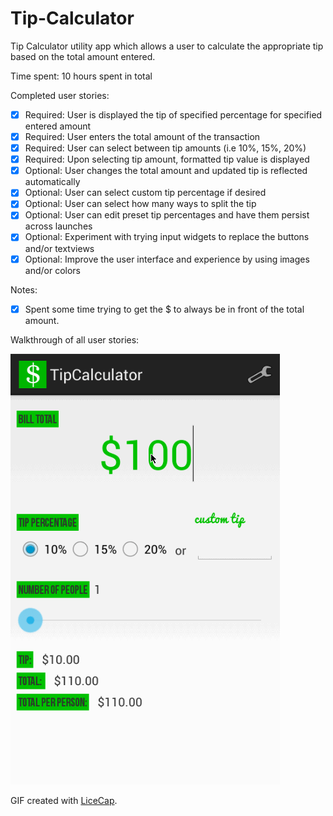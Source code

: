 Tip-Calculator
==============

Tip Calculator utility app which allows a user to calculate the appropriate tip based on the total amount entered.

Time spent: 10 hours spent in total

Completed user stories:

 * [x] Required: User is displayed the tip of specified percentage for specified entered amount
 * [x] Required: User enters the total amount of the transaction
 * [x] Required: User can select between tip amounts (i.e 10%, 15%, 20%)
 * [x] Required: Upon selecting tip amount, formatted tip value is displayed
 * [x] Optional: User changes the total amount and updated tip is reflected automatically
 * [x] Optional: User can select custom tip percentage if desired
 * [x] Optional: User can select how many ways to split the tip
 * [x] Optional: User can edit preset tip percentages and have them persist across launches
 * [x] Optional: Experiment with trying input widgets to replace the buttons and/or textviews
 * [x] Optional: Improve the user interface and experience by using images and/or colors
 
Notes:
 * [x] Spent some time trying to get the $ to always be in front of the total amount.
 


Walkthrough of all user stories:

![Video Walkthrough](TipCalcWalkthrough.gif)

GIF created with [LiceCap](http://www.cockos.com/licecap/).
